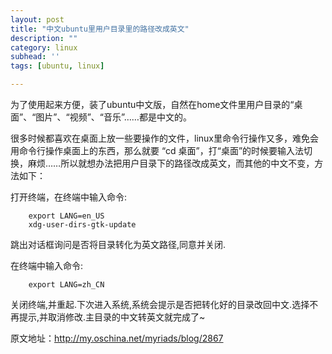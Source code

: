 ```yaml
---
layout: post
title: "中文ubuntu里用户目录里的路径改成英文"
description: ""
category: linux
subhead: ''
tags: [ubuntu, linux]

---
```


为了使用起来方便，装了ubuntu中文版，自然在home文件里用户目录的“桌面”、“图片”、“视频”、“音乐”……都是中文的。

很多时候都喜欢在桌面上放一些要操作的文件，linux里命令行操作又多，难免会用命令行操作桌面上的东西，那么就要 “cd  桌面”，打“桌面”的时候要输入法切换，麻烦……所以就想办法把用户目录下的路径改成英文，而其他的中文不变，方法如下：

打开终端，在终端中输入命令:  

        export LANG=en_US
        xdg-user-dirs-gtk-update
        
跳出对话框询问是否将目录转化为英文路径,同意并关闭.

在终端中输入命令:

        export LANG=zh_CN

关闭终端,并重起.下次进入系统,系统会提示是否把转化好的目录改回中文.选择不再提示,并取消修改.主目录的中文转英文就完成了~

原文地址：http://my.oschina.net/myriads/blog/2867


